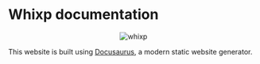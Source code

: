 # Whixp documentation

<div align="center">
    <img alt="whixp" src="https://raw.githubusercontent.com/vsevex/whixp/45439a108689b831c39beefa8c98c563f50e3d4f/assets/whixp_dark.svg">
</div>

This website is built using [Docusaurus](https://docusaurus.io/), a modern static website generator.
